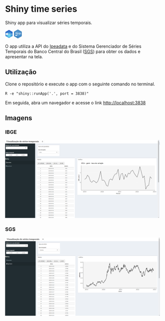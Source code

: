 # Shiny time series

Shiny app para visualizar séries temporais.

<div>
 <img src="https://github.com/rstudio/hex-stickers/blob/master/PNG/RStudio.png" width="25"> 
 <img src="https://github.com/rstudio/shiny/blob/main/man/figures/logo.png" width="25"> 
</div>

O app utiliza a API do [Ipeadata](http://ipeadata.gov.br/) e do Sistema Gerenciador de Séries Temporais do Banco Central do Brasil ([SGS](https://www3.bcb.gov.br/sgspub/localizarseries/localizarSeries.do?method=prepararTelaLocalizarSeries)) para obter os dados e apresentar na tela.

## Utilização

Clone o repositório e execute o app com o seguinte comando no terminal.

```shell
R -e "shiny::runApp('.', port = 3838)"
```

Em seguida, abra um navegador e acesse o link [http://localhost:3838](http://localhost:3838)

## Imagens

### IBGE
<img src="img/fig1.png" alt="Menu IBGE" style="width: 600px"/>

### SGS
<img src="img/fig2.png" alt="Menu SGS" style="width: 600px"/>
